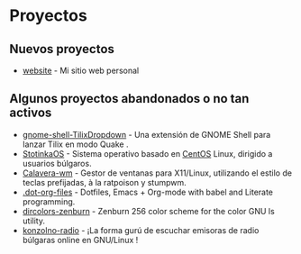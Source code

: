 # Proyectos

## Nuevos proyectos

- [website](https://github.com/ivoarch/website/) - Mi sitio web personal

## Algunos proyectos abandonados o no tan activos

- [gnome-shell-TilixDropdown](https://github.com/ivoarch/gnome-shell-TilixDropdown) - Una extensión de GNOME Shell para lanzar Tilix en modo Quake .
- [StotinkaOS](https://github.com/StotinkaOS) - Sistema operativo basado en [CentOS](https://www.centos.org/) Linux, dirigido a usuarios búlgaros.
- [Calavera-wm](https://github.com/ivoarch/calavera-wm) - Gestor de ventanas para X11/Linux, utilizando el estilo de teclas prefijadas, à la ratpoison y stumpwm.
- [.dot-org-files](https://github.com/ivoarch/.dot-org-files) - Dotfiles, Emacs + Org-mode with babel and Literate programming.
- [dircolors-zenburn](https://github.com/ivoarch/dircolors-zenburn) - Zenburn 256 color scheme for the color GNU ls utility.
- [konzolno-radio](https://github.com/ivoarch/konzolno-radio) - ¡La forma gurú de escuchar emisoras de radio búlgaras online en GNU/Linux !
